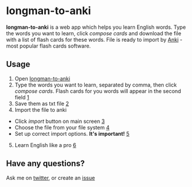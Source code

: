 # longman-to-anki

**longman-to-anki** is a web app which helps you learn English words. Type the words you want to learn, click *compose cards* and download the file with a list of flash cards for these words. File is ready to import by [Anki](http://ankisrs.net/) - most popular flash cards software.

## Usage
1. Open [longman-to-anki](https://yakhinvadim.github.io/longman-to-anki/)
2. Type the words you want to learn, separated by comma, then click *compose cards*. Flash cards for you words will appear in the second field
[1](https://raw.githubusercontent.com/yakhinvadim/longman-to-anki/master/images/1.png)
3. Save them as txt file
[2](https://raw.githubusercontent.com/yakhinvadim/longman-to-anki/master/images/2.png)
4. Import the file to anki
  * Click *import* button on main screen
  [3](https://raw.githubusercontent.com/yakhinvadim/longman-to-anki/master/images/3.png)
  * Choose the file from your file system
  [4](https://raw.githubusercontent.com/yakhinvadim/longman-to-anki/master/images/4.png)
  * Set up correct import options. **It's important!**
  [5](https://raw.githubusercontent.com/yakhinvadim/longman-to-anki/master/images/5.png)

5. Learn English like a pro
[6](https://raw.githubusercontent.com/yakhinvadim/longman-to-anki/master/images/6.png)

## Have any questions?
Ask me on [twitter](https://twitter.com/yakhinvadim), or create an [issue](https://github.com/yakhinvadim/longman-to-anki/issues/new)
